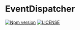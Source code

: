 # EventDispatcher

[![Npm version](https://badge.fury.io/js/@sirian%2Fevent-dispatcher.svg)](https://www.npmjs.com/package/@sirian/event-dispatcher)
[![LICENSE](https://img.shields.io/badge/License-MIT-yellow.svg)](https://opensource.org/licenses/MIT)
